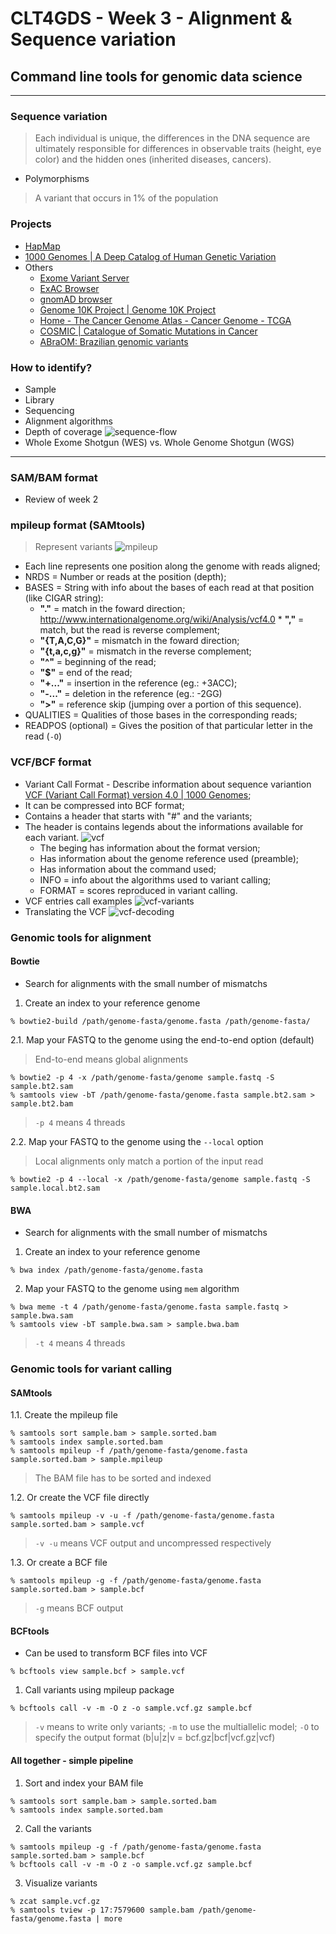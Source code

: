 # CLT4GDS - Week 3 - Alignment & Sequence variation
## Command line tools for genomic data science
---

### Sequence variation
> Each individual is unique, the differences in the DNA sequence are ultimately responsible for differences in observable traits (height, eye color) and the hidden ones (inherited diseases, cancers).
* Polymorphisms
> A variant that occurs in 1% of the population

### Projects
* [HapMap](https://www.ncbi.nlm.nih.gov/probe/docs/projhapmap/)
* [1000 Genomes | A Deep Catalog of Human Genetic Variation](http://www.internationalgenome.org/)
* Others
  * [Exome Variant Server](http://evs.gs.washington.edu/EVS/)
  * [ExAC Browser](http://exac.broadinstitute.org/)
  * [gnomAD browser](http://gnomad.broadinstitute.org/)
  * [Genome 10K Project | Genome 10K Project](https://genome10k.soe.ucsc.edu/)
  * [Home - The Cancer Genome Atlas - Cancer Genome - TCGA](https://cancergenome.nih.gov/)
  * [COSMIC | Catalogue of Somatic Mutations in Cancer](https://cancer.sanger.ac.uk/cosmic)
  * [ABraOM: Brazilian genomic variants](http://abraom.ib.usp.br/)

### How to identify?
* Sample
* Library
* Sequencing
* Alignment algorithms
* Depth of coverage
![sequence-flow](http://www.micronautomata.com/assets/bioinformatics_shotgun-fb6aba1ff232328a621b80285995f0fea32defab5a3192955b17187268142365.png)
* Whole Exome Shotgun (WES) vs. Whole Genome Shotgun (WGS)
---

### SAM/BAM format
* Review of week 2

### mpileup format (SAMtools)
> Represent variants
![mpileup](/home/george/Git/ngs-studies/command-line-tools-for-genomic-ds/annotations/images/3-mpileup.png)
* Each line represents one position along the genome with reads aligned;
* NRDS = Number or reads at the position (depth);
* BASES = String with info about the bases of each read at that position (like CIGAR string):
  * **"."** = match in the foward direction;
 <http://www.internationalgenome.org/wiki/Analysis/vcf4.0> * **","** = match, but the read is reverse complement;
  * **"{T,A,C,G}"** = mismatch in the foward direction;
  * **"{t,a,c,g}"** = mismatch in the reverse complement;
  * **"^"** = beginning of the read;
  * **"$"** = end of the read;
  * **"+..."** = insertion in the reference (eg.: +3ACC);
  * **"-..."** = deletion in the reference (eg.: -2GG)
  * **">"** = reference skip (jumping over a portion of this sequence).
* QUALITIES = Qualities of those bases in the corresponding reads;
* READPOS (optional) = Gives the position of that particular letter in the read (`-O`)

### VCF/BCF format
* Variant Call Format - Describe information about sequence variantion [VCF (Variant Call Format) version 4.0 | 1000 Genomes](http://www.internationalgenome.org/wiki/Analysis/vcf4.0);
* It can be compressed into BCF format;
* Contains a header that starts with "#" and the variants;
* The header is contains legends about the informations available for each variant.
![vcf](/home/george/Git/ngs-studies/command-line-tools-for-genomic-ds/annotations/images/3-vcf.png)
  * The beging has information about the format version;
  * Has information about the genome reference used (preamble);
  * Has information about the command used;
  * INFO = info about the algorithms used to variant calling;
  * FORMAT = scores reproduced in variant calling.
* VCF entries call examples
![vcf-variants](/home/george/Git/ngs-studies/command-line-tools-for-genomic-ds/annotations/images/3-vcf-variants.png)
* Translating the VCF
![vcf-decoding](/home/george/Git/ngs-studies/command-line-tools-for-genomic-ds/annotations/images/3-vcf-decoding.png)

### Genomic tools for alignment

#### Bowtie
* Search for alignments with the small number of mismatchs
1. Create an index to your reference genome
```
% bowtie2-build /path/genome-fasta/genome.fasta /path/genome-fasta/
```
2.1. Map your FASTQ to the genome using the end-to-end option (default)
> End-to-end means global alignments 
```
% bowtie2 -p 4 -x /path/genome-fasta/genome sample.fastq -S sample.bt2.sam
% samtools view -bT /path/genome-fasta/genome.fasta sample.bt2.sam > sample.bt2.bam
```
> `-p 4` means 4 threads

2.2. Map your FASTQ to the genome using the `--local` option
> Local alignments only match a portion of the input read
```
% bowtie2 -p 4 --local -x /path/genome-fasta/genome sample.fastq -S sample.local.bt2.sam
```

#### BWA 
* Search for alignments with the small number of mismatchs
1. Create an index to your reference genome
```
% bwa index /path/genome-fasta/genome.fasta
```
2. Map your FASTQ to the genome using `mem` algorithm
```
% bwa meme -t 4 /path/genome-fasta/genome.fasta sample.fastq > sample.bwa.sam
% samtools view -bT sample.bwa.sam > sample.bwa.bam
```
> `-t 4` means 4 threads

### Genomic tools for variant calling

#### SAMtools
1.1. Create the mpileup file
```
% samtools sort sample.bam > sample.sorted.bam
% samtools index sample.sorted.bam
% samtools mpileup -f /path/genome-fasta/genome.fasta sample.sorted.bam > sample.mpileup
```
> The BAM file has to be sorted and indexed

1.2. Or create the VCF file directly
```
% samtools mpileup -v -u -f /path/genome-fasta/genome.fasta sample.sorted.bam > sample.vcf
```
> `-v -u` means VCF output and uncompressed respectively

1.3. Or create a BCF file
```
% samtools mpileup -g -f /path/genome-fasta/genome.fasta sample.sorted.bam > sample.bcf
```
> `-g` means BCF output

#### BCFtools
* Can be used to transform BCF files into VCF
```
% bcftools view sample.bcf > sample.vcf
```

1. Call variants using mpileup package
```
% bcftools call -v -m -O z -o sample.vcf.gz sample.bcf
```
> `-v` means to write only variants; `-m` to use the multiallelic model; `-O` to specify the output format (b|u|z|v = bcf.gz|bcf|vcf.gz|vcf)

#### All together - simple pipeline

1. Sort and index your BAM file
```
% samtools sort sample.bam > sample.sorted.bam
% samtools index sample.sorted.bam
```

2. Call the variants
```
% samtools mpileup -g -f /path/genome-fasta/genome.fasta sample.sorted.bam > sample.bcf
% bcftools call -v -m -O z -o sample.vcf.gz sample.bcf
```

3. Visualize variants
```
% zcat sample.vcf.gz
% samtools tview -p 17:7579600 sample.bam /path/genome-fasta/genome.fasta | more
```
